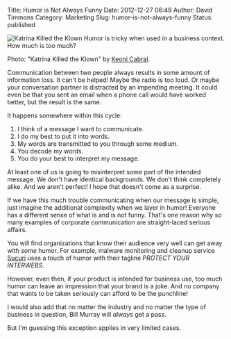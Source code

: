 Title: Humor is Not Always Funny
Date: 2012-12-27 06:49
Author: David Timmons
Category: Marketing
Slug: humor-is-not-always-funny
Status: published

![Katrina Killed the Klown][1]
<span class="img-caption">
  Humor is tricky when used in a business context. How much is too much?

  Photo: "Katrina Killed the Klown" by [Keoni Cabral][2].
</span>

Communication between two people always results in some amount of
information loss. It can't be helped! Maybe the radio is too loud. Or
maybe your conversation partner is distracted by an impending meeting.
It could even be that you sent an email when a phone call would have
worked better, but the result is the same.

It happens somewhere within this cycle:

1.  I think of a message I want to communicate.
2.  I do my best to put it into words.
3.  My words are transmitted to you through some medium.
4.  You decode my words.
5.  You do your best to interpret my message.

At least one of us is going to misinterpret some part of the intended
message. We don't have identical backgrounds. We don't think completely
alike. And we aren't perfect! I hope that doesn't come as a surprise.

If we have this much trouble communicating when our message is simple,
just imagine the additional complexity when we layer in humor! Everyone
has a different sense of what is and is not funny. That's one reason why
so many examples of corporate communication are straight-laced serious
affairs.

You will find organizations that know their audience very well can get
away with *some* humor. For example, malware monitoring and cleanup
service [Sucuri][] uses a touch of humor with their tagline
*PROTECT YOUR INTERWEBS*.

However, even then, if your product is intended for business use, too
much humor can leave an impression that your brand is a joke. And no
company that wants to be taken seriously can afford to be the punchline!

I would also add that no matter the industry and no matter the type of
business in question, Bill Murray will *always* get a pass.

But I'm guessing this exception applies in very limited cases.


[1]: {filename}/images/2012/12/humor-is-not-always-funny0.jpg
  "When it comes to humor in business, how much is too much?"

[2]: http://www.flickr.com/photos/keoni101/5530280949/
  "View the original photo on Flickr."

[Sucuri]: http://sucuri.net/company
  "Click here to read more about Sucuri."
